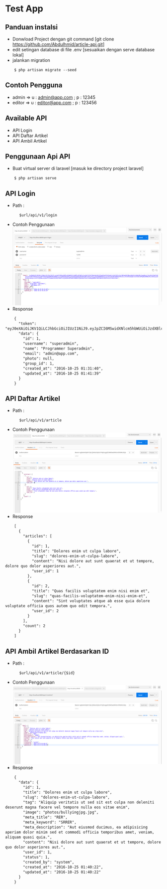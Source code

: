 # Test App

Panduan instalsi
------------
- Donwload Project dengan git command [git clone https://github.com/Abdulhmid/article-api.git]
- edit setingan database di file .env [sesuaikan dengan serve database lokal]
- jalankan migration
```{.bash}
    $ php artisan migrate --seed
```

Contoh Pengguna
------------
- admin => u : admin@app.com ; p : 12345
- editor => u : editor@app.com ; p : 123456

Available API
------------

- API Login
- API Daftar Artikel
- API Ambil Artikel


Penggunaan Api API
------------
- Buat virtual server di laravel [masuk ke directory project laravel]
```{.bash}
    $ php artisan serve
```

API Login
------------
- Path : 
    ```
       $url/api/v1/login
    ```
- Contoh Penggunaan
![alt tag](https://raw.githubusercontent.com/Abdulhmid/article-api/master/public/photos/1.png)
- Response
```{.json}
	{
	  "token": "eyJ0eXAiOiJKV1QiLCJhbGciOiJIUzI1NiJ9.eyJpZCI6MSwidXNlcm5hbWUiOiJzdXBlcmFkbWluIiwibmFtZSI6IlByb2dyYW1tZXIgU3VwZXJhZG1pbiIsImVtYWlsIjoiYWRtaW5AYXBwLmNvbSIsInBob3RvIjpudWxsLCJncm91cF9pZCI6MSwiY3JlYXRlZF9hdCI6IjIwMTYtMTAtMjUgMDE6MzE6NDAiLCJ1cGRhdGVkX2F0IjoiMjAxNi0xMC0yNSAwMTo0MTozOSIsImlzcyI6Imh0dHA6XC9cL2xvY2FsaG9zdDo4MDAwXC9hcGlcL3YxXC9sb2dpbiIsImlhdCI6MTQ3NzM2MDExMiwiZXhwIjoxNDc3MzYzNzEyLCJuYmYiOjE0NzczNjAxMTIsImp0aSI6ImM1OTBmNTYzZjA2ODVkZDFkNmViMDBhNTdjNzAzN2Y4In0.MoVBqjQ9KBOrPWR3JNeHJ2iEE6YPeJE1JrOd1xIJ0ec",
	  "data": {
	    "id": 1,
	    "username": "superadmin",
	    "name": "Programmer Superadmin",
	    "email": "admin@app.com",
	    "photo": null,
	    "group_id": 1,
	    "created_at": "2016-10-25 01:31:40",
	    "updated_at": "2016-10-25 01:41:39"
	  }
	}
```

API Daftar Artikel
------------
- Path : 
    ```
       $url/api/v1/article
    ```
- Contoh Penggunaan
![alt tag](https://raw.githubusercontent.com/Abdulhmid/article-api/master/public/photos/2.png)
- Response
```{.json}
	[
	  {
	    "articles": [
	      {
	        "id": 1,
	        "title": "Dolores enim ut culpa labore",
	        "slug": "dolores-enim-ut-culpa-labore",
	        "content": "Nisi dolore aut sunt quaerat et ut tempore, dolore quo dolor asperiores aut.",
	        "user_id": 1
	      },
	      {
	        "id": 2,
	        "title": "Quas facilis voluptatem enim nisi enim et",
	        "slug": "quas-facilis-voluptatem-enim-nisi-enim-et",
	        "content": "Sint voluptates atque ab esse quia dolore voluptate officia quos autem quo odit tempora.",
	        "user_id": 2
	      }
	    ],
	    "count": 2
	  }
	]
```

API Ambil Artikel Berdasarkan ID
------------
- Path : 
    ```
       $url/api/v1/article/{$id}
    ```
- Contoh Penggunaan
![alt tag](https://raw.githubusercontent.com/Abdulhmid/article-api/master/public/photos/3.png)
- Response
```{.json}
	{
	  "data": {
	    "id": 1,
	    "title": "Dolores enim ut culpa labore",
	    "slug": "dolores-enim-ut-culpa-labore",
	    "tag": "Aliquip veritatis ut sed sit est culpa non deleniti deserunt magna facere vel tempore nulla eos vitae enim",
	    "image": "photos/bullyingjpg.jpg",
	    "meta_title": "RER",
	    "meta_keyword": "SRRER",
	    "meta_description": "Aut eiusmod ducimus, ea adipisicing aperiam dolor minim sed et commodi officia temporibus amet, veniam, aliquam quasi quia.",
	    "content": "Nisi dolore aut sunt quaerat et ut tempore, dolore quo dolor asperiores aut.",
	    "user_id": 1,
	    "status": 1,
	    "created_by": "system",
	    "created_at": "2016-10-25 01:40:22",
	    "updated_at": "2016-10-25 01:40:22"
	  }
	}
```